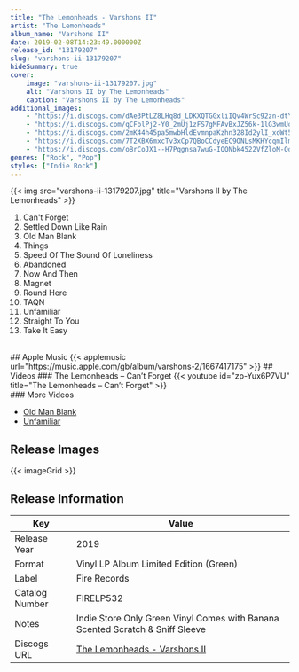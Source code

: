 ```yaml
---
title: "The Lemonheads - Varshons II"
artist: "The Lemonheads"
album_name: "Varshons II"
date: 2019-02-08T14:23:49.000000Z
release_id: "13179207"
slug: "varshons-ii-13179207"
hideSummary: true
cover:
    image: "varshons-ii-13179207.jpg"
    alt: "Varshons II by The Lemonheads"
    caption: "Varshons II by The Lemonheads"
additional_images:
    - "https://i.discogs.com/dAe3PtLZ8LHq8d_LDKXQTGGxliIQv4WrSc92zn-dtYs/rs:fit/g:sm/q:90/h:597/w:600/czM6Ly9kaXNjb2dz/LWRhdGFiYXNlLWlt/YWdlcy9SLTEzMTc5/MjA3LTE1NDk1NzY4/MTctNzYxOS5qcGVn.jpeg"
    - "https://i.discogs.com/qCFblPj2-Y0_2mUj1zFS7gMFAvBxJZ56k-1lG3wmUoA/rs:fit/g:sm/q:90/h:597/w:600/czM6Ly9kaXNjb2dz/LWRhdGFiYXNlLWlt/YWdlcy9SLTEzMTc5/MjA3LTE1NDk1NzY4/MTYtMjcyNi5qcGVn.jpeg"
    - "https://i.discogs.com/2mK44h45pa5mwbHldEvmnpaKzhn328Id2ylI_xoWt58/rs:fit/g:sm/q:90/h:600/w:600/czM6Ly9kaXNjb2dz/LWRhdGFiYXNlLWlt/YWdlcy9SLTEzMTc5/MjA3LTE1NDk3ODk1/NTEtNTUxOS5qcGVn.jpeg"
    - "https://i.discogs.com/7T2XBX6mxcTv3xCp7QBoCCdyeEC9ONLsMKHYcqmIlmo/rs:fit/g:sm/q:90/h:600/w:600/czM6Ly9kaXNjb2dz/LWRhdGFiYXNlLWlt/YWdlcy9SLTEzMTc5/MjA3LTE1NDk3ODk1/NTEtOTIzMC5qcGVn.jpeg"
    - "https://i.discogs.com/oBrCoJX1--H7Pqgnsa7wuG-IQQNbk4522VfZloM-Odg/rs:fit/g:sm/q:90/h:600/w:600/czM6Ly9kaXNjb2dz/LWRhdGFiYXNlLWlt/YWdlcy9SLTEzMTc5/MjA3LTE1NDk3ODk1/NTEtMzY2Mi5qcGVn.jpeg"
genres: ["Rock", "Pop"]
styles: ["Indie Rock"]
---
```


{{< img src="varshons-ii-13179207.jpg" title="Varshons II by The Lemonheads" >}}

<!-- section break -->

1. Can't Forget
2. Settled Down Like Rain
3. Old Man Blank
4. Things
5. Speed Of The Sound Of Loneliness
6. Abandoned
7. Now And Then
8. Magnet
9. Round Here
10. TAQN
11. Unfamiliar
12. Straight To You
13. Take It Easy

<!-- section break -->

<br>
## Apple Music
{{< applemusic url="https://music.apple.com/gb/album/varshons-2/1667417175" >}}
## Videos
### The Lemonheads – Can’t Forget
{{< youtube id="zp-Yux6P7VU" title="The Lemonheads – Can’t Forget" >}}<br>
### More Videos

- [Old Man Blank](https://www.youtube.com/watch?v=h8EFKNJg0zo)
- [Unfamiliar](https://www.youtube.com/watch?v=6-KM4GPXCOM)

## Release Images
{{< imageGrid >}}

## Release Information
|  Key           | Value                                                |
| ---------------| ---------------------------------------------------- |
| Release Year   | 2019                                   |
| Format         | Vinyl LP Album Limited Edition (Green) |
| Label          | Fire Records |
| Catalog Number | FIRELP532 |
| Notes | Indie Store Only Green Vinyl Comes with Banana Scented Scratch & Sniff Sleeve |
| Discogs URL    | [The Lemonheads - Varshons II](https://www.discogs.com/release/13179207-The-Lemonheads-Varshons-II) |